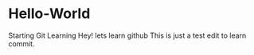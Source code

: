 # Hello-World
Starting Git Learning
Hey!
lets learn github
This is just a test edit to learn commit.
